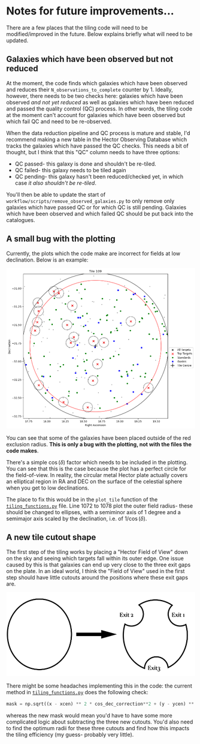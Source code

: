 # Notes for future improvements...

There are a few places that the tiling code will need to be modified/improved in the future. Below explains briefly what will need to be updated.

## Galaxies which have been observed but not reduced

At the moment, the code finds which galaxies which have been observed and reduces their `N_observations_to_complete` counter by 1. Ideally, however, there needs to be two checks here: galaxies which have been observed _and not yet reduced_ as well as galaxies which have been reduced and passed the quality control (QC) process. In other words, the tiling code at the moment can't account for galaxies which have been observed but which fail QC and need to be re-observed.

When the data reduction pipeline and QC process is mature and stable, I'd recommend making a new table in the Hector Observing Database which tracks the galaxies which have passed the QC checks. This needs a bit of thought, but I think that this "QC" column needs to have three options:

* QC passed- this galaxy is done and shouldn't be re-tiled.
* QC failed- this galaxy needs to be tiled again
* QC pending- this galaxy hasn't been reduced/checked yet, in which case *it also shouldn't be re-tiled*.

You'll then be able to update the start of `workflow/scripts/remove_observed_galaxies.py` to only remove only galaxies which have passed QC or for which QC is still pending. Galaxies which have been observed and which failed QC should be put back into the catalogues.

## A small bug with the plotting

Currently, the plots which the code make are incorrect for fields at low declination. Below is an example:

![An incorrect Tile plot](img/incorrect_tile_plot.png)

You can see that some of the galaxies have been placed outside of the red exclusion radius. **This is only a bug with the plotting, not with the files the code makes**.

There's a simple $\cos(\delta)$ factor which needs to be included in the plotting. You can see that this is the case because the plot has a perfect circle for the field-of-view. In reality, the circular metal Hector plate actually covers an elliptical region in RA and DEC on the surface of the celestial sphere when you get to low declinations. 

The place to fix this would be in the `plot_tile` function of the [`tiling_functions.py`](https://github.com/samvaughan/Hector-Observations-Pipeline/blob/master/hop/tiling/tiling_functions.py) file. Line 1072 to 1078 plot the outer field radius- these should be changed to ellipses, with a semiminor axis of 1 degree and a semimajor axis scaled by the declination, i.e. of $1/\cos(\delta)$.

## A new tile cutout shape

The first step of the tiling works by placing a "Hector Field of View" down on the sky and seeing which targets fall within its outer edge. One issue caused by this is that galaxies can end up very close to the three exit gaps on the plate. In an ideal world, I think the "Field of View" used in the first step should have little cutouts around the positions where these exit gaps are.

![A possible new footprint for the Hector tiling](img/possible_future_hector_tiling_footprint.png)

There might be some headaches implementing this in the code: the current method in [`tiling_functions.py`](https://github.com/samvaughan/Hector-Observations-Pipeline/blob/master/hop/tiling/tiling_functions.py) does the following check:

```python
mask = np.sqrt((x - xcen) ** 2 * cos_dec_correction**2 + (y - ycen) ** 2) < radius
```

whereas the new mask would mean you'd have to have some more complicated logic about subtracting the three new cutouts. You'd also need to find the optimum radii for these three cutouts and find how this impacts the tiling efficiency (my guess- probably very little).


